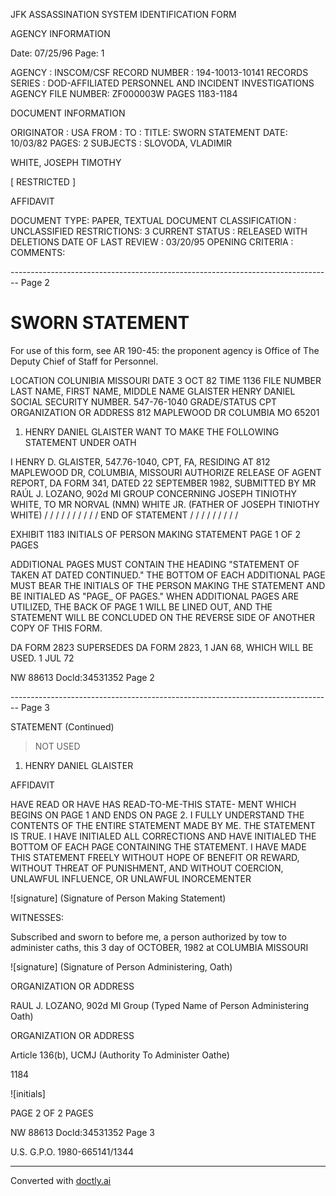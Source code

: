 JFK ASSASSINATION SYSTEM
IDENTIFICATION FORM

AGENCY INFORMATION

Date: 07/25/96
Page: 1

AGENCY : INSCOM/CSF
RECORD NUMBER : 194-10013-10141
RECORDS SERIES : DOD-AFFILIATED PERSONNEL AND INCIDENT INVESTIGATIONS
AGENCY FILE NUMBER: ZF000003W PAGES 1183-1184

DOCUMENT INFORMATION

ORIGINATOR : USA
FROM :
TO :
TITLE: SWORN STATEMENT
DATE: 10/03/82
PAGES: 2
SUBJECTS : SLOVODA, VLADIMIR

WHITE, JOSEPH TIMOTHY

[ RESTRICTED ]

AFFIDAVIT

DOCUMENT TYPE: PAPER, TEXTUAL DOCUMENT
CLASSIFICATION : UNCLASSIFIED
RESTRICTIONS: 3
CURRENT STATUS : RELEASED WITH DELETIONS
DATE OF LAST REVIEW : 03/20/95
OPENING CRITERIA :
COMMENTS:


-------------------------------------------------------------------------------- Page 2

# SWORN STATEMENT
For use of this form, see AR 190-45: the proponent agency is Office of The Deputy Chief of Staff for Personnel.

LOCATION
COLUNIBIA MISSOURI
DATE 3 OCT 82 TIME 1136 FILE NUMBER
LAST NAME, FIRST NAME, MIDDLE NAME
GLAISTER HENRY DANIEL
SOCIAL SECURITY NUMBER. 547-76-1040 GRADE/STATUS CPT
ORGANIZATION OR ADDRESS
812 MAPLEWOOD DR COLUMBIA MO 65201

1. HENRY DANIEL GLAISTER WANT TO MAKE THE FOLLOWING STATEMENT UNDER OATH

I HENRY D. GLAISTER, 547.76-1040, CPT, FA, RESIDING AT 812 MAPLEWOOD DR, COLUMBIA, MISSOURI AUTHORIZE RELEASE OF AGENT REPORT, DA FORM 341, DATED 22 SEPTEMBER 1982, SUBMITTED BY MR RAÚL J. LOZANO, 902d MI GROUP CONCERNING JOSEPH TINIOTHY WHITE, TO MR NORVAL (NMN) WHITE JR. (FATHER OF JOSEPH TINIOTHY WHITE) / / / / / / / / / / END OF STATEMENT / / / / / / / / /


EXHIBIT 1183 INITIALS OF PERSON MAKING STATEMENT PAGE 1 OF 2 PAGES

ADDITIONAL PAGES MUST CONTAIN THE HEADING "STATEMENT OF TAKEN AT DATED CONTINUED."
THE BOTTOM OF EACH ADDITIONAL PAGE MUST BEAR THE INITIALS OF THE PERSON MAKING THE STATEMENT AND BE INITIALED AS "PAGE_ OF PAGES." WHEN ADDITIONAL PAGES ARE UTILIZED, THE BACK OF PAGE 1 WILL BE LINED OUT, AND THE STATEMENT WILL BE CONCLUDED ON THE REVERSE SIDE OF ANOTHER COPY OF THIS FORM.

DA FORM 2823 SUPERSEDES DA FORM 2823, 1 JAN 68, WHICH WILL BE USED.
1 JUL 72

NW 88613 Docld:34531352 Page 2


-------------------------------------------------------------------------------- Page 3

STATEMENT (Continued)

> NOT USED

1. HENRY DANIEL GLAISTER

AFFIDAVIT

HAVE READ OR HAVE HAS READ-TO-ME-THIS STATE-
MENT WHICH BEGINS ON PAGE 1 AND ENDS ON PAGE 2. I FULLY UNDERSTAND THE CONTENTS OF THE ENTIRE STATEMENT
MADE BY ME. THE STATEMENT IS TRUE. I HAVE INITIALED ALL CORRECTIONS AND HAVE INITIALED THE BOTTOM OF EACH PAGE
CONTAINING THE STATEMENT. I HAVE MADE THIS STATEMENT FREELY WITHOUT HOPE OF BENEFIT OR REWARD, WITHOUT THREAT
OF PUNISHMENT, AND WITHOUT COERCION, UNLAWFUL INFLUENCE, OR UNLAWFUL INORCEMENTER

![signature]
(Signature of Person Making Statement)

WITNESSES:



Subscribed and sworn to before me, a person authorized by tow
to administer caths, this 3 day of OCTOBER, 1982
at COLUMBIA MISSOURI

![signature]
(Signature of Person Administering, Oath)

ORGANIZATION OR ADDRESS

RAUL J. LOZANO, 902d MI Group
(Typed Name of Person Administering Oath)

ORGANIZATION OR ADDRESS

Article 136(b), UCMJ
(Authority To Administer Oathe)

1184

![initials]

PAGE 2 OF 2 PAGES

NW 88613 Docld:34531352 Page 3

U.S. G.P.O. 1980-665141/1344


---
Converted with [doctly.ai](https://doctly.ai)